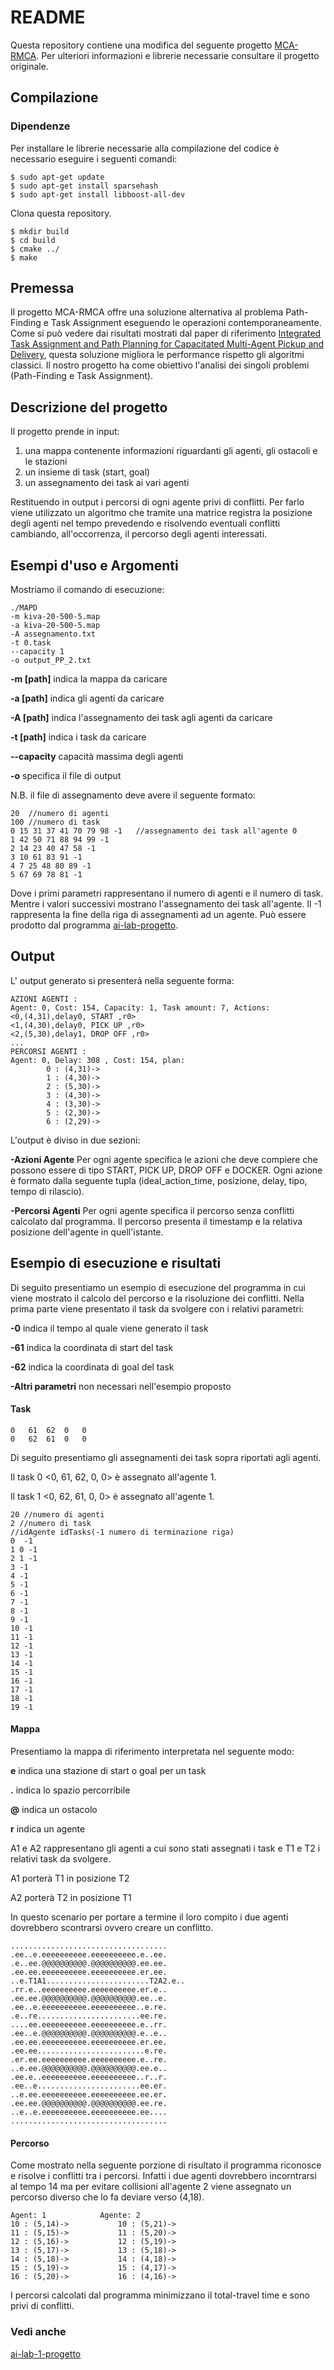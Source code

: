 # README #


Questa repository contiene una modifica del seguente progetto [MCA-RMCA](https://github.com/nobodyczcz/MCA-RMCA).
Per ulteriori informazioni e librerie necessarie consultare il progetto originale.


## Compilazione

### Dipendenze

Per installare le librerie necessarie alla compilazione del codice è necessario eseguire i seguenti comandi:

```
$ sudo apt-get update
$ sudo apt-get install sparsehash
$ sudo apt-get install libboost-all-dev
```

Clona questa repository.

```
$ mkdir build
$ cd build
$ cmake ../
$ make
```

## Premessa 

Il progetto MCA-RMCA offre una soluzione alternativa al problema Path-Finding e Task Assignment eseguendo le operazioni contemporaneamente. Come si può vedere dai risultati mostrati dal paper di riferimento [Integrated Task Assignment and Path Planning for Capacitated Multi-Agent Pickup and Delivery](https://arxiv.org/abs/2110.14891), questa soluzione migliora le performance rispetto gli algoritmi classici. Il nostro progetto ha come obiettivo l'analisi dei singoli problemi (Path-Finding e Task Assignment).  

## Descrizione del progetto
Il progetto prende in input:
1. una mappa contenente informazioni riguardanti gli agenti, gli ostacoli e le stazioni
2. un insieme di task (start, goal)
3. un assegnamento dei task ai vari agenti


Restituendo in output i percorsi di ogni agente privi di conflitti.
Per farlo viene utilizzato un algoritmo che tramite una matrice registra la posizione degli agenti nel tempo prevedendo e risolvendo eventuali conflitti cambiando, all'occorrenza, il percorso degli agenti interessati.

## Esempi d'uso e Argomenti
Mostriamo il comando di esecuzione:
```
./MAPD 
-m kiva-20-500-5.map 
-a kiva-20-500-5.map 
-A assegnamento.txt
-t 0.task 
--capacity 1 
-o output_PP_2.txt 
```

**-m [path]** indica la mappa da caricare 

**-a [path]** indica gli agenti da caricare

**-A [path]** indica l'assegnamento dei task agli agenti da caricare

**-t [path]** indica i task da caricare

**--capacity** capacità massima degli agenti

**-o** specifica il file di output

N.B. il file di assegnamento deve avere il seguente formato:
```
20  //numero di agenti
100 //numero di task
0 15 31 37 41 70 79 98 -1   //assegnamento dei task all'agente 0
1 42 50 71 88 94 99 -1  
2 14 23 40 47 58 -1
3 10 61 83 91 -1
4 7 25 48 80 89 -1
5 67 69 78 81 -1
```
Dove i primi parametri rappresentano il numero di agenti e il numero di task. 
Mentre i valori successivi mostrano l'assegnamento dei task all'agente. 
Il -1 rappresenta la fine della riga di assegnamenti ad un agente.
Può essere prodotto dal programma [ai-lab-progetto](https://github.com/evolutionapp/ai-lab-1-progetto).

## Output 
L' output generato si presenterà nella seguente forma:
```
AZIONI AGENTI : 
Agent: 0, Cost: 154, Capacity: 1, Task amount: 7, Actions:
<0,(4,31),delay0, START ,r0>
<1,(4,30),delay0, PICK UP ,r0>
<2,(5,30),delay1, DROP OFF ,r0>
...
PERCORSI AGENTI : 
Agent: 0, Delay: 308 , Cost: 154, plan: 
		0 : (4,31)->
		1 : (4,30)->
		2 : (5,30)->
		3 : (4,30)->
		4 : (3,30)->
		5 : (2,30)->
		6 : (2,29)->
```
L'output è diviso in due sezioni:

**-Azioni Agente**
Per ogni agente specifica le azioni che deve compiere che possono essere di tipo START, PICK UP, DROP OFF e DOCKER.
Ogni azione è formato dalla seguente tupla (ideal_action_time, posizione, delay, tipo, tempo di rilascio).

**-Percorsi Agenti**
Per ogni agente specifica il percorso senza conflitti calcolato dal programma. Il percorso presenta il timestamp e la relativa posizione dell'agente in quell'istante. 

## Esempio di esecuzione e risultati
Di seguito presentiamo un esempio di esecuzione del programma in cui viene mostrato il calcolo del percorso e la risoluzione dei conflitti.
Nella prima parte viene presentato il task da svolgere con i relativi parametri:

**-0** indica il tempo al quale viene generato il task

**-61** indica la coordinata di start del task 

**-62** indica la coordinata di goal del task

**-Altri parametri** non necessari nell'esempio proposto

#### Task
```
0	61	62	0	0
0	62	61	0	0
```
Di seguito presentiamo gli assegnamenti dei task sopra riportati agli agenti. 

Il task 0 <0, 61, 62, 0, 0> è assegnato all'agente 1.

Il task 1 <0, 62, 61, 0, 0> è assegnato all'agente 1.

```
20 //numero di agenti
2 //numero di task
//idAgente idTasks(-1 numero di terminazione riga)
0  -1
1 0 -1
2 1 -1
3 -1
4 -1
5 -1
6 -1
7 -1
8 -1
9 -1
10 -1
11 -1
12 -1
13 -1
14 -1
15 -1
16 -1
17 -1
18 -1
19 -1
```
#### Mappa
Presentiamo la mappa di riferimento interpretata nel seguente modo:

**e** indica una stazione di start o goal per un task

**.** indica lo spazio percorribile

**@** indica un ostacolo

**r** indica un agente

A1 e A2 rappresentano gli agenti a cui sono stati assegnati i task e T1 e T2 i relativi task da svolgere. 

A1 porterà T1 in posizione T2

A2 porterà T2 in posizione T1

In questo scenario per portare a termine il loro compito i due agenti dovrebbero scontrarsi ovvero creare un conflitto.

```
...................................
.ee..e.eeeeeeeeee.eeeeeeeeee.e..ee.
.e..ee.@@@@@@@@@@.@@@@@@@@@@.ee.ee.
.ee.ee.eeeeeeeeee.eeeeeeeeee.er.ee.
..e.T1A1.......................T2A2.e..
.rr.e..eeeeeeeeee.eeeeeeeeee.er.e..
.ee.ee.@@@@@@@@@@.@@@@@@@@@@.ee..e.
.ee..e.eeeeeeeeee.eeeeeeeeee..e.re.
.e..re.......................ee.re.
....ee.eeeeeeeeee.eeeeeeeeee.e..rr.
.ee..e.@@@@@@@@@@.@@@@@@@@@@.e..e..
.ee.ee.eeeeeeeeee.eeeeeeeeee.er.ee.
.ee.ee........................e.re.
.er.ee.eeeeeeeeee.eeeeeeeeee.e..re.
..e.ee.@@@@@@@@@@.@@@@@@@@@@.ee.e..
.ee.e..eeeeeeeeee.eeeeeeeeee..r..r.
.ee..e.......................ee.er.
..e.ee.eeeeeeeeee.eeeeeeeeee.ee.er.
.ee.ee.@@@@@@@@@@.@@@@@@@@@@.ee.re.
..e..e.eeeeeeeeee.eeeeeeeeee.ee....
...................................
```
#### Percorso
Come mostrato nella seguente porzione di risultato il programma riconosce e risolve i conflitti tra i percorsi. Infatti i due agenti dovrebbero incorntrarsi al tempo 14 ma per evitare collisioni all'agente 2 viene assegnato un percorso diverso che lo fa deviare verso (4,18).   
```
Agent: 1			Agente: 2
10 : (5,14)->			10 : (5,21)->
11 : (5,15)->			11 : (5,20)->
12 : (5,16)->			12 : (5,19)->
13 : (5,17)->			13 : (5,18)->
14 : (5,18)->			14 : (4,18)->
15 : (5,19)->			15 : (4,17)->
16 : (5,20)->			16 : (4,16)->

```
I percorsi calcolati dal programma minimizzano il total-travel time e sono privi di conflitti.

### Vedi anche 
[
ai-lab-1-progetto](https://github.com/evolutionapp/ai-lab-1-progetto)









